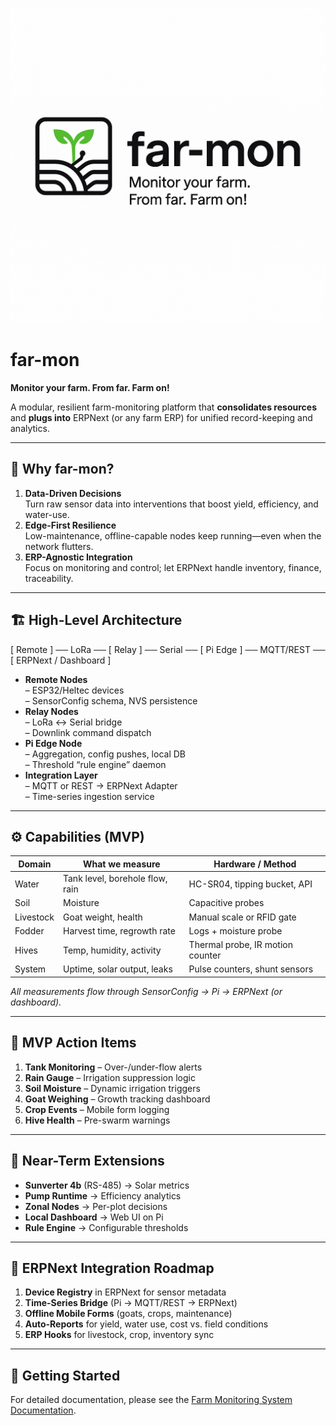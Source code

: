 ![far-mon Logo](docs/images/far-mon.png)

# far-mon  
**Monitor your farm. From far. Farm on!**

A modular, resilient farm-monitoring platform that **consolidates resources** and **plugs into** ERPNext (or any farm ERP) for unified record-keeping and analytics.

---

## 🎯 Why far-mon?

1. **Data-Driven Decisions**  
   Turn raw sensor data into interventions that boost yield, efficiency, and water-use.  
2. **Edge-First Resilience**  
   Low-maintenance, offline-capable nodes keep running—even when the network flutters.  
3. **ERP-Agnostic Integration**  
   Focus on monitoring and control; let ERPNext handle inventory, finance, traceability.

---

## 🏗️ High-Level Architecture

[ Remote ] ── LoRa ── [ Relay ] ── Serial ── [ Pi Edge ] ── MQTT/REST ── [ ERPNext / Dashboard ]

- **Remote Nodes**  
  – ESP32/Heltec devices  
  – SensorConfig schema, NVS persistence  
- **Relay Nodes**  
  – LoRa ↔ Serial bridge  
  – Downlink command dispatch  
- **Pi Edge Node**  
  – Aggregation, config pushes, local DB  
  – Threshold “rule engine” daemon  
- **Integration Layer**  
  – MQTT or REST → ERPNext Adapter  
  – Time-series ingestion service  

---

## ⚙️ Capabilities (MVP)

| Domain       | What we measure                   | Hardware / Method                |
|-------------|-----------------------------------|----------------------------------|
| Water       | Tank level, borehole flow, rain   | HC-SR04, tipping bucket, API     |
| Soil        | Moisture                          | Capacitive probes                |
| Livestock   | Goat weight, health              | Manual scale or RFID gate        |
| Fodder      | Harvest time, regrowth rate      | Logs + moisture probe            |
| Hives       | Temp, humidity, activity         | Thermal probe, IR motion counter |
| System      | Uptime, solar output, leaks      | Pulse counters, shunt sensors    |

_All measurements flow through SensorConfig → Pi → ERPNext (or dashboard)._

---

## 🚀 MVP Action Items

1. **Tank Monitoring** – Over-/under-flow alerts  
2. **Rain Gauge** – Irrigation suppression logic  
3. **Soil Moisture** – Dynamic irrigation triggers  
4. **Goat Weighing** – Growth tracking dashboard  
5. **Crop Events** – Mobile form logging  
6. **Hive Health** – Pre-swarm warnings  

---

## 🔌 Near-Term Extensions

- **Sunverter 4b** (RS-485) → Solar metrics  
- **Pump Runtime** → Efficiency analytics  
- **Zonal Nodes** → Per-plot decisions  
- **Local Dashboard** → Web UI on Pi  
- **Rule Engine** → Configurable thresholds  

---

## 📆 ERPNext Integration Roadmap

1. **Device Registry** in ERPNext for sensor metadata  
2. **Time-Series Bridge** (Pi → MQTT/REST → ERPNext)  
3. **Offline Mobile Forms** (goats, crops, maintenance)  
4. **Auto-Reports** for yield, water use, cost vs. field conditions  
5. **ERP Hooks** for livestock, crop, inventory sync  

---

## 🚀 Getting Started

For detailed documentation, please see the [Farm Monitoring System Documentation](docs/README.md).
